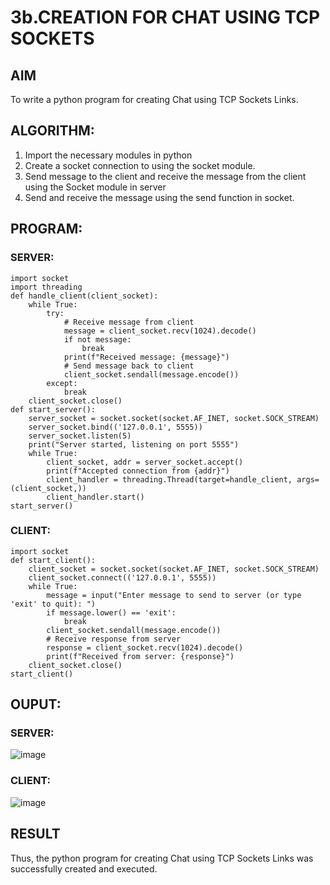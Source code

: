 # 3b.CREATION FOR CHAT USING TCP SOCKETS
## AIM
To write a python program for creating Chat using TCP Sockets Links.
## ALGORITHM: 
1. Import the necessary modules in python
2. Create a socket connection to using the socket module.
3. Send message to the client and receive the message from the client using the Socket module in server
4. Send and receive the message using the send function in socket.
## PROGRAM:
### SERVER:
```
import socket
import threading
def handle_client(client_socket):
    while True:
        try:
            # Receive message from client
            message = client_socket.recv(1024).decode()
            if not message:
                break
            print(f"Received message: {message}")
            # Send message back to client
            client_socket.sendall(message.encode())
        except:
            break
    client_socket.close()
def start_server():
    server_socket = socket.socket(socket.AF_INET, socket.SOCK_STREAM)
    server_socket.bind(('127.0.0.1', 5555))
    server_socket.listen(5)
    print("Server started, listening on port 5555")
    while True:
        client_socket, addr = server_socket.accept()
        print(f"Accepted connection from {addr}")
        client_handler = threading.Thread(target=handle_client, args=(client_socket,))
        client_handler.start()
start_server()
```
### CLIENT:
```
import socket
def start_client():
    client_socket = socket.socket(socket.AF_INET, socket.SOCK_STREAM)
    client_socket.connect(('127.0.0.1', 5555))
    while True:
        message = input("Enter message to send to server (or type 'exit' to quit): ")
        if message.lower() == 'exit':
            break
        client_socket.sendall(message.encode())
        # Receive response from server
        response = client_socket.recv(1024).decode()
        print(f"Received from server: {response}")
    client_socket.close()
start_client()
```
## OUPUT:
### SERVER:
![image](https://github.com/Harevasu/3b_CHAT_USING_TCP_SOCKETS/assets/147985044/573c6afe-c536-4186-a51e-5540dc24f076)
### CLIENT:
![image](https://github.com/Harevasu/3b_CHAT_USING_TCP_SOCKETS/assets/147985044/f0123770-8911-4d8e-90bd-affb94cf8ad6)
## RESULT
Thus, the python program for creating Chat using TCP Sockets Links was successfully created and executed.
